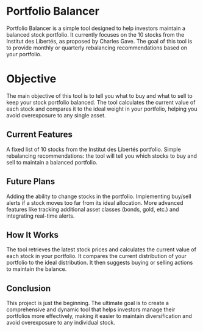 # Portfolio Balancer
Portfolio Balancer is a simple tool designed to help investors maintain a balanced stock portfolio. It currently focuses on the 10 stocks from the Institut des Libertés, as proposed by Charles Gave. The goal of this tool is to provide monthly or quarterly rebalancing recommendations based on your portfolio.

# Objective
The main objective of this tool is to tell you what to buy and what to sell to keep your stock portfolio balanced. The tool calculates the current value of each stock and compares it to the ideal weight in your portfolio, helping you avoid overexposure to any single asset.

## Current Features
A fixed list of 10 stocks from the Institut des Libertés portfolio.
Simple rebalancing recommendations: the tool will tell you which stocks to buy and sell to maintain a balanced portfolio.
## Future Plans
Adding the ability to change stocks in the portfolio.
Implementing buy/sell alerts if a stock moves too far from its ideal allocation.
More advanced features like tracking additional asset classes (bonds, gold, etc.) and integrating real-time alerts.
## How It Works
The tool retrieves the latest stock prices and calculates the current value of each stock in your portfolio.
It compares the current distribution of your portfolio to the ideal distribution.
It then suggests buying or selling actions to maintain the balance.
## Conclusion
This project is just the beginning. The ultimate goal is to create a comprehensive and dynamic tool that helps investors manage their portfolios more effectively, making it easier to maintain diversification and avoid overexposure to any individual stock.
